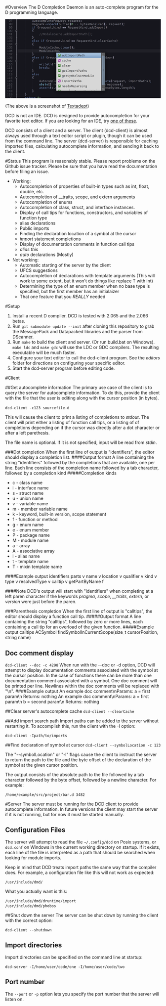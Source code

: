 #Overview
The D Completion Daemon is an auto-complete program for the D programming language.

![Teaser](teaser.png "This is what the future looks like - Jayce, League of Legends")

(The above is a screenshot of [Textadept](http://foicica.com/textadept/))

DCD is not an IDE. DCD is designed to provide autocompletion for your favorite
text editor. If you are looking for an IDE, try [one of these](http://wiki.dlang.org/IDEs).

DCD consists of a client and a server. The client (dcd-client) is almost always
used through a text editor script or plugin, though it can be used from the
command line. The server (dcd-server) is responsible for caching imported files,
calculating autocomplete information, and sending it back to the client.

#Status
This program is reasonably stable. Please report problems on the Github issue
tracker. Please be sure that you have read the documentation before filing an
issue.

* Working:
	* Autocompletion of properties of built-in types such as int, float, double, etc.
	* Autocompletion of __traits, scope, and extern arguments
	* Autocompletion of enums
	* Autocompletion of class, struct, and interface instances.
	* Display of call tips for functions, constructors, and variables of function type
	* alias declarations
	* Public imports
	* Finding the declaration location of a symbol at the cursor
	* *import* statement completions
	* Display of documentation comments in function call tips
	* *alias this*
	* *auto* declarations (Mostly)
* Not working:
	* Automatic starting of the server by the client
	* UFCS suggestions
	* Autocompletion of declarations with template arguments (This will work to some extent, but it won't do things like replace T with int)
	* Determining the type of an enum member when no base type is specified, but the first member has an initialaizer
	* That one feature that you *REALLY* needed

#Setup
1. Install a recent D compiler. DCD is tested with 2.065 and the 2.066 betas.
1. Run ```git submodule update --init``` after cloning this repository to grab the MessagePack and Datapacked libraries and the parser from DScanner.
1. Run ```make``` to build the client and server. (Or run build.bat on Windows). ```make ldc``` and ```make gdc``` will use the LDC or GDC compilers. The resulting executable will be much faster.
1. Configure your text editor to call the dcd-client program. See the *editors* folder for directions on configuring your specific editor.
1. Start the dcd-server program before editing code.

#Client

##Get autocomplete information
The primary use case of the client is to query the server for autocomplete information.
To do this, provide the client with the file that the user is editing along with the
cursor position (in bytes).

```dcd-client -c123 sourcefile.d```

This will cause the client to print a listing of completions to *stdout*.
The client will print either a listing of function call tips, or a listing of of
completions depending on if the cursor was directly after a dot character or after
a left parethesis.

The file name is optional. If it is not specified, input will be read from *stdin*.

###Dot completion
When the first line of output is "identifiers", the editor should display a
completion list.
####Output format
A line containing the string "identifiers" followed by the completions that are
available, one per line. Each line consists of the completion name followed by a
tab character, followed by a completion kind
#####Completion kinds
* c - class name
* i - interface name
* s - struct name
* u - union name
* v - variable name
* m - member variable name
* k - keyword, built-in version, scope statement
* f - function or method
* g - enum name
* e - enum member
* P - package name
* M - module name
* a - array
* A - associative array
* l - alias name
* t - template name
* T - mixin template name

####Example output
	identifiers
	parts	v
	name	v
	location	v
	qualifier	v
	kind	v
	type	v
	resolvedType	v
	calltip	v
	getPartByName	f

####Note
DCD's output will start with "identifiers" when completing at a left paren
character if the keywords *pragma*, *scope*, *__traits*, *extern*, or *version*
were just before the paren.

###Parenthesis completion
When the first line of output is "calltips", the editor should display a function
call tip.
#####Output format
A line containing the string "calltips", followed by zero or more lines, each
containing a call tip for an overload of the given function.
#####Example output
	calltips
	ACSymbol findSymbolInCurrentScope(size_t cursorPosition, string name)

## Doc comment display
```dcd-client --doc -c 4298```
When run with the --doc or -d option, DCD will attempt to display documentation
comments associated with the symbol at the cursor position. In the case of
functions there can be more than one documentation comment associated with a
symbol. One doc comment will be printed per line. Newlines within the doc
comments will be replaced with "\n".
####Example output
	An example doc comment\nParams: a = first param\n    Returns: nothing
	An example doc comment\nParams: a = first param\n     b = second param\n    Returns: nothing

##Clear server's autocomplete cache
```dcd-client --clearCache```

##Add import search path
Import paths can be added to the server without restarting it. To accomplish
this, run the client with the -I option:

	dcd-client -Ipath/to/imports


##Find declaration of symbol at cursor
```dcd-client --symbolLocation -c 123```

The "--symbolLocation" or "-l" flags cause the client to instruct the server
to return the path to the file and the byte offset of the declaration of the
symbol at the given cursor position.

The output consists of the absolute path to the file followed by a tab character
followed by the byte offset, followed by a newline character. For example:

	/home/example/src/project/bar.d	3482

#Server
The server must be running for the DCD client to provide autocomplete information.
In future versions the client may start the server if it is not running, but for
now it must be started manually.

## Configuration Files
The server will attempt to read the file ```~/.config/dcd``` on Posix systems, or ```dcd.conf``` on Windows in the current working directory on startup.
If it exists, each line of the file is interpreted as a path that should be
searched when looking for module imports.

Keep in mind that DCD treats import paths the same way that the compiler does.
For example, a configuration file like this will not work as expected:

	/usr/include/dmd/

What you actually want is this:

	/usr/include/dmd/druntime/import
	/usr/include/dmd/phobos

##Shut down the server
The server can be shut down by running the client with the correct option:

	dcd-client --shutdown

## Import directories
Import directories can be specified on the command line at startup:

	dcd-server -I/home/user/code/one -I/home/user/code/two

## Port number
The ```--port``` or ```-p``` option lets you specify the port number that the server will listen on.
